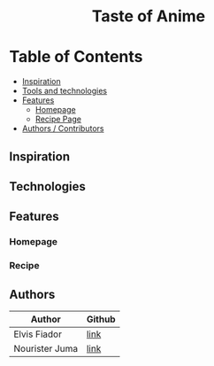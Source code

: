 <h1 align="center">Taste of Anime</h1>

# Table of Contents

-   [Inspiration](#Inspiration)
-   [Tools and technologies](#Technologies)
-   [Features](#Features)
    -   [Homepage](#Homepage)
    -   [Recipe Page](#Recipe)
-   [Authors / Contributors](#Authors)

## Inspiration

## Technologies

## Features

### Homepage

### Recipe

## Authors

| Author         | Github                               |
| -------------- | ------------------------------------ |
| Elvis Fiador   | [link](https://github.com/Dragonixj) |
| Nourister Juma | [link](google.com)                   |
